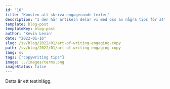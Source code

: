 ```yaml
---
id: "16"
title: "Konsten att skriva engagerande texter"
description: "I den här artikeln delar vi med oss av några tips för att skriva effektiva texter som engagerar din publik och ger resultat."
template: blog-post
templateKey: blog-post
author: 'Kevin Levin'
date: "2022-01-16"
slug: /sv/blog/2022/01/art-of-writing-engaging-copy
path: /sv/blog/2022/01/art-of-writing-engaging-copy
lang: sv
tags: ["copywriting tips"]
image: ../images/terms.png
imageStatus: false
---
```

Detta är ett testinlägg.
